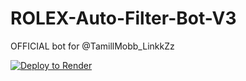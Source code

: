 # ROLEX-Auto-Filter-Bot-V3
OFFICIAL bot  for @TamillMobb_LinkkZz 


<a href="https://render.com/deploy?repo=https://github.com/rolex-filter-bot/ROLEX-Auto-Filter-Bot-V3">
  <img src="https://render.com/images/deploy-to-render-button.svg" alt="Deploy to Render">
</a>
